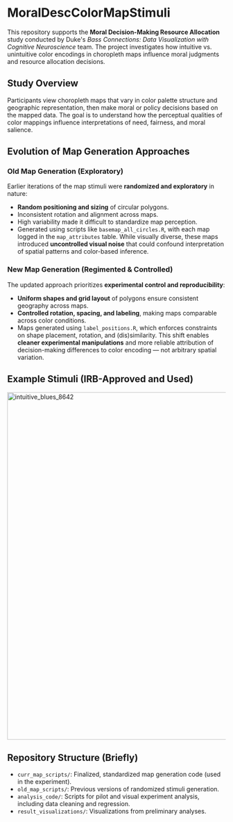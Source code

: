 # MoralDescColorMapStimuli
This repository supports the **Moral Decision-Making Resource Allocation** study conducted by Duke's *Bass Connections: Data Visualization with Cognitive Neuroscience* team. The project investigates how intuitive vs. unintuitive color encodings in choropleth maps influence moral judgments and resource allocation decisions.

## Study Overview
Participants view choropleth maps that vary in color palette structure and geographic representation, then make moral or policy decisions based on the mapped data. The goal is to understand how the perceptual qualities of color mappings influence interpretations of need, fairness, and moral salience.

## Evolution of Map Generation Approaches
### Old Map Generation (Exploratory)
Earlier iterations of the map stimuli were **randomized and exploratory** in nature:
- **Random positioning and sizing** of circular polygons.
- Inconsistent rotation and alignment across maps.
- High variability made it difficult to standardize map perception.
- Generated using scripts like `basemap_all_circles.R`, with each map logged in the `map_attributes` table.
While visually diverse, these maps introduced **uncontrolled visual noise** that could confound interpretation of spatial patterns and color-based inference.

### New Map Generation (Regimented & Controlled)
The updated approach prioritizes **experimental control and reproducibility**:
- **Uniform shapes and grid layout** of polygons ensure consistent geography across maps.
- **Controlled rotation, spacing, and labeling**, making maps comparable across color conditions.
- Maps generated using `label_positions.R`, which enforces constraints on shape placement, rotation, and (dis)similarity.
This shift enables **cleaner experimental manipulations** and more reliable attribution of decision-making differences to color encoding — not arbitrary spatial variation.

## Example Stimuli (IRB-Approved and Used) 
<img width="1000" height="800" alt="intuitive_blues_8642" src="https://github.com/user-attachments/assets/ae577487-3887-4203-94a8-47c33b777c70" />

##  Repository Structure (Briefly)
- `curr_map_scripts/`: Finalized, standardized map generation code (used in the experiment).
- `old_map_scripts/`: Previous versions of randomized stimuli generation.
- `analysis_code/`: Scripts for pilot and visual experiment analysis, including data cleaning and regression.
- `result_visualizations/`: Visualizations from preliminary analyses.
